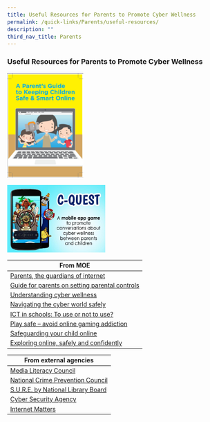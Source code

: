 ```yaml
---
title: Useful Resources for Parents to Promote Cyber Wellness
permalink: /quick-links/Parents/useful-resources/
description: ""
third_nav_title: Parents
---
```

### Useful Resources for Parents to Promote Cyber Wellness

<p><a href="https://staging.d2p7wye1kgnp2o.amplifyapp.com/files/cw1.pdf"><img style="width:35%" src="/images/cw1.png"></a></p>

<p><a href="http://https//www.schoolbag.edu.sg/story/quest-for-cyber-wellness"><img style="width:45%" src="/images/cw2.png"></a></p>

| From MOE |
| --- |
| [Parents, the guardians of internet](https://www.schoolbag.sg/story/parents-the-guardians-of-internet-safety) |
| [Guide for parents on setting parental controls](https://www.schoolbag.sg/story/guide-for-parents-on-setting-parental-controls) |
| [Understanding cyber wellness](https://www.schoolbag.sg/story/understanding-cyber-wellness) |
| [Navigating the cyber world safely](https://www.schoolbag.sg/story/navigating-the-cyber-world-safely) |
| [ICT in schools: To use or not to use?](https://www.schoolbag.sg/story/ict-in-schools-to-use-or-not-to-use) |
| [Play safe – avoid online gaming addiction](https://www.schoolbag.sg/story/play-safe-avoid-online-gaming-addiction) |
| [Safeguarding your child online](https://www.schoolbag.sg/story/safeguarding-your-child-online) |
| [Exploring online, safely and confidently](https://www.schoolbag.sg/story/exploring-online-safely-and-confidently) |

| From external agencies |
| --- |
| [Media Literacy Council](https://www.betterinternet.sg/) |
| [National Crime Prevention Council](https://www.scamalert.sg/resources/videos) |
| [S.U.R.E. by National Library Board](https://sure.nlb.gov.sg/) |
| [Cyber Security Agency](https://www.csa.gov.sg/gosafeonline)  |
| [Internet Matters](https://www.internetmatters.org/) |